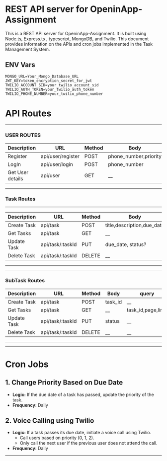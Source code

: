 # REST API server for OpeninApp-Assignment

This is a REST API server for OpeninApp-Assignment. It is built using Node.ts, Express.ts , typescript, MongoDB, and Twilio.
This document provides information on the APIs and cron jobs implemented in the Task Management System.

## ENV Vars

```env
MONGO_URL=Your_Mongo_Database_URL
JWT_KEY=token_encryption_secret_for_jwt
TWILIO_ACCOUNT_SID=your_twilio_account_sid
TWILIO_AUTH_TOKEN=your_twilio_auth_token
TWILIO_PHONE_NUMBER=your_twilio_phone_number
```

# API Routes

---

### USER ROUTES

| Description      | URL               | Method | Body                  | Status  |
| ---------------- | ----------------- | ------ | --------------------- | ------- |
| Register         | api/user/register | POST   | phone_number,priority | CREATED |
| LogIn            | api/user/login    | POST   | phone_number          | OK      |
| Get User details | api/user          | GET    | \_\_                  | OK      |

---

### Task Routes

---

| Description | URL              | Method | Body                       | query                        | Status  |
| ----------- | ---------------- | ------ | -------------------------- | ---------------------------- | ------- |
| Create Task | api/task         | POST   | title,description,due_date | \_\_                         | CREATED |
| Get Tasks   | api/task         | GET    | \_\_                       | priority,due_date,page,limit | OK      |
| Update Task | api/task/:taskId | PUT    | due_date, status?          | \_\_                         | OK      |
| Delete Task | api/task/:taskId | DELETE | \_\_                       | \_\_                         | OK      |

---

---

### SubTask Routes

| Description | URL              | Method | Body    | query              | Status  |
| ----------- | ---------------- | ------ | ------- | ------------------ | ------- |
| Create Task | api/task         | POST   | task_id | \_\_               | CREATED |
| Get Tasks   | api/task         | GET    | \_\_    | task_id,page,limit | OK      |
| Update Task | api/task/:taskId | PUT    | status  | \_\_               | OK      |
| Delete Task | api/task/:taskId | DELETE | \_\_    | \_\_               | OK      |

---

---

# Cron Jobs

## 1. Change Priority Based on Due Date

- **Logic:** If the due date of a task has passed, update the priority of the task.
- **Frequency:** Daily

## 2. Voice Calling using Twilio

- **Logic:** If a task passes its due date, initiate a voice call using Twilio.
  - Call users based on priority (0, 1, 2).
  - Only call the next user if the previous user does not attend the call.
- **Frequency:** Daily

---
